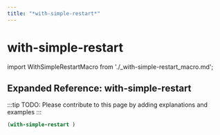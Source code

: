 ```yaml
---
title: "*with-simple-restart*"
---
```


# with-simple-restart

import WithSimpleRestartMacro from './_with-simple-restart_macro.md';

<WithSimpleRestartMacro />

## Expanded Reference: with-simple-restart

:::tip
TODO: Please contribute to this page by adding explanations and examples
:::

```lisp
(with-simple-restart )
```

